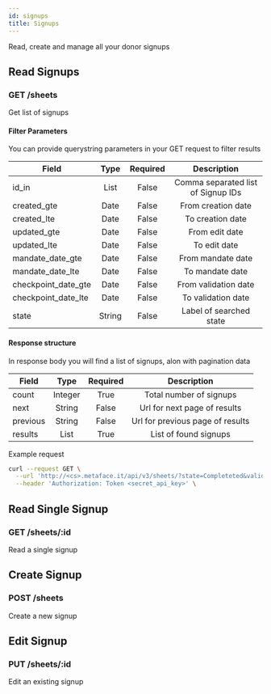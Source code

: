 ```yaml
---
id: signups
title: Signups
---
```


Read, create and manage all your donor signups

## Read Signups

### GET /sheets

Get list of signups

#### Filter Parameters

You can provide querystring parameters in your GET request to filter results

| Field               |  Type  | Required |            Description             |
| ------------------- | :----: | :------: | :--------------------------------: |
| id_in               |  List  |  False   | Comma separated list of Signup IDs |
| created_gte         |  Date  |  False   |         From creation date         |
| created_lte         |  Date  |  False   |          To creation date          |
| updated_gte         |  Date  |  False   |           From edit date           |
| updated_lte         |  Date  |  False   |            To edit date            |
| mandate_date_gte    |  Date  |  False   |         From mandate date          |
| mandate_date_lte    |  Date  |  False   |          To mandate date           |
| checkpoint_date_gte |  Date  |  False   |        From validation date        |
| checkpoint_date_lte |  Date  |  False   |         To validation date         |
| state               | String |  False   |      Label of searched state       |

#### Response structure

In response body you will find a list of signups, alon with pagination data

| Field    |  Type   | Required |           Description            |
| -------- | :-----: | :------: | :------------------------------: |
| count    | Integer |   True   |     Total number of signups      |
| next     | String  |  False   |   Url for next page of results   |
| previous | String  |  False   | Url for previous page of results |
| results  |  List   |   True   |      List of found signups       |

Example request

```bash
curl --request GET \
  --url 'http://<cs>.metaface.it/api/v3/sheets/?state=Completeted&validation_date_gte=2019-11-01' \
  --header 'Authorization: Token <secret_api_key>' \
```

## Read Single Signup

### GET /sheets/:id

Read a single signup

## Create Signup

### POST /sheets

Create a new signup

## Edit Signup

### PUT /sheets/:id

Edit an existing signup
